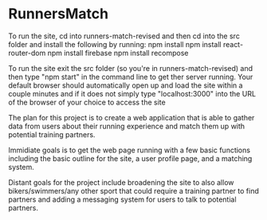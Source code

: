 # RunnersMatch

To run the site, cd into runners-match-revised and then cd into the src folder and install the following by running: npm install npm install react-router-dom npm install firebase npm install recompose

To run the site exit the src folder (so you're in runners-match-revised) and then type "npm start" in the command line to get ther server running.  Your default browser should automatically open up and load the site within a couple minutes and if it does not simply type "localhost:3000" into the URL of the browser of your choice to access the site

The plan for this project is to create a web application that is able to gather data from users about their running experience and match them up with potential training partners.

Immidiate goals is to get the web page running with a few basic functions including the basic outline for the site, a user profile page, and a matching system.

Distant goals for the project include broadening the site to also allow bikers/swimmers/any other sport that could require a training partner to find partners and adding a messaging system for users to talk to potential partners.
